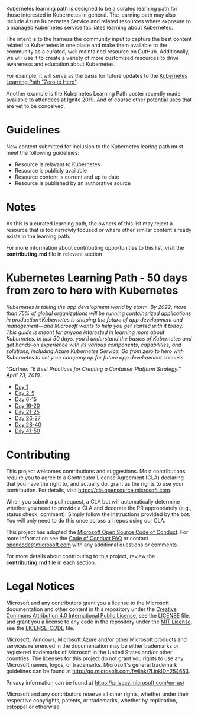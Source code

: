 Kubernetes learning path is designed to be a curated learning path for those interested in Kubernetes in general. The learning path may also include Azure Kubernetes Service and related resources where exposure to a managed Kubernetes service faciliates learning about Kubernetes. 

The intent is to the harness the community input to capture the best content related to Kubernetes in one place and make them available to the community as a curated, well maintained resource on GutHub. Additionally, we will use it to create a variety of more customized resources to drive awareness and education about Kubernetes. 

For example, it will serve as the basis for future updates to the [Kubernetes Learning Path "Zero to Hero"](https://azure.microsoft.com/en-us/resources/kubernetes-learning-path/). 

Another example is the Kubernetes Learning Path poster recently made available to attendees at Ignite 2019. And of course other potential uses that are yet to be conceived.

# Guidelines
New content submitted for inclusion to the Kubernetes learing path must meet the following guidelines:
* Resource is relavant to Kubernetes
* Resource is publicly available
* Resource content is current and up to date
* Resource is published by an authorative source

# Notes
As this is a curated learning path, the owners of this list may reject a resource that is too narrowly focused or where other similar content already exists in the learning path. 

For more information about contributing opportunities to this list, visit the **contributing.md** file in relevant section


# Kubernetes Learning Path - 50 days from zero to hero with Kubernetes
*Kubernetes is taking the app development world by storm. By 2022, more
than 75% of global organizations will be running containerized applications
in production^.Kubernetes is shaping the future of app development and
management—and Microsoft wants to help you get started with it today.
This guide is meant for anyone interested in learning more about Kubernetes.
In just 50 days, you’ll understand the basics of Kubernetes and get hands-on
experience with its various components, capabilities, and solutions, including
Azure Kubernetes Service. Go from zero to hero with Kubernetes to set your
company up for future app development success.*

*^Gartner. “6 Best Practices for Creating a Container Platform Strategy.” April 23, 2019.*

* [Day 1](/what-is-kubernetes/what-is-kubernetes.md)
* [Day 2-5](kubernetes-basics-videos/k8s-basics.md) 
* [Day 6-15](kubernetes-aks-core-concepts/k8s-aks-core-concepts.md)
* [Day 16-20](kubernetes-interactive-learning/k8s-interactive-learning.md)
* [Day 21-25](patterns-and-architectures/microservices.md)
* [Day 26-27](kubernetes-workshops/kubernetes-workshops.md)
* [Day 28-40](kubernetes-books/kubernetes-books.md)
* [Day 41-50](kubernetes-best-practices/kubernetes-best-practices.md)

# Contributing

This project welcomes contributions and suggestions.  Most contributions require you to agree to a
Contributor License Agreement (CLA) declaring that you have the right to, and actually do, grant us
the rights to use your contribution. For details, visit https://cla.opensource.microsoft.com.

When you submit a pull request, a CLA bot will automatically determine whether you need to provide
a CLA and decorate the PR appropriately (e.g., status check, comment). Simply follow the instructions
provided by the bot. You will only need to do this once across all repos using our CLA.

This project has adopted the [Microsoft Open Source Code of Conduct](https://opensource.microsoft.com/codeofconduct/).
For more information see the [Code of Conduct FAQ](https://opensource.microsoft.com/codeofconduct/faq/) or
contact [opencode@microsoft.com](mailto:opencode@microsoft.com) with any additional questions or comments.

For more details about contributing to this project, review the **contributing.md** file in each section.

# Legal Notices

Microsoft and any contributors grant you a license to the Microsoft documentation and other content
in this repository under the [Creative Commons Attribution 4.0 International Public License](https://creativecommons.org/licenses/by/4.0/legalcode),
see the [LICENSE](LICENSE) file, and grant you a license to any code in the repository under the [MIT License](https://opensource.org/licenses/MIT), see the
[LICENSE-CODE](LICENSE-CODE) file.

Microsoft, Windows, Microsoft Azure and/or other Microsoft products and services referenced in the documentation
may be either trademarks or registered trademarks of Microsoft in the United States and/or other countries.
The licenses for this project do not grant you rights to use any Microsoft names, logos, or trademarks.
Microsoft's general trademark guidelines can be found at http://go.microsoft.com/fwlink/?LinkID=254653.

Privacy information can be found at https://privacy.microsoft.com/en-us/

Microsoft and any contributors reserve all other rights, whether under their respective copyrights, patents,
or trademarks, whether by implication, estoppel or otherwise.
